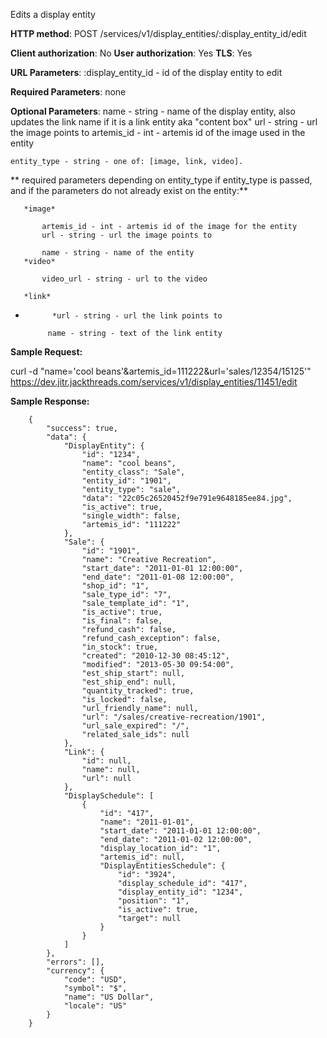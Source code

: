 Edits a display entity


**HTTP method**: POST /services/v1/display_entities/:display_entity_id/edit

**Client authorization**: No
**User authorization**: Yes
**TLS**: Yes


**URL Parameters**:
    :display_entity_id - id of the display entity to edit

**Required Parameters**:
    none


**Optional Parameters**:
    name - string - name of the display entity, also updates the link name if it is a link entity aka "content box"
    url - string - url the image points to
    artemis_id - int - artemis id of the image used in the entity


    entity_type - string - one of: [image, link, video].

   ** required parameters depending on entity_type if entity_type is passed, and if the parameters do not already exist on the entity:**


       *image*

           artemis_id - int - artemis id of the image for the entity
           url - string - url the image points to

           name - string - name of the entity
       *video*

           video_url - string - url to the video

       *link*
*           *url - string - url the link points to

           name - string - text of the link entity
    



**Sample Request:**

curl -d "name='cool beans'&artemis_id=111222&url='sales/12354/15125'" https://dev.jitr.jackthreads.com/services/v1/display_entities/11451/edit 


**Sample Response:**


        {
            "success": true,
            "data": {
                "DisplayEntity": {
                    "id": "1234",
                    "name": "cool beans",
                    "entity_class": "Sale",
                    "entity_id": "1901",
                    "entity_type": "sale",
                    "data": "22c05c26520452f9e791e9648185ee84.jpg",
                    "is_active": true,
                    "single_width": false,
                    "artemis_id": "111222"
                },
                "Sale": {
                    "id": "1901",
                    "name": "Creative Recreation",
                    "start_date": "2011-01-01 12:00:00",
                    "end_date": "2011-01-08 12:00:00",
                    "shop_id": "1",
                    "sale_type_id": "7",
                    "sale_template_id": "1",
                    "is_active": true,
                    "is_final": false,
                    "refund_cash": false,
                    "refund_cash_exception": false,
                    "in_stock": true,
                    "created": "2010-12-30 08:45:12",
                    "modified": "2013-05-30 09:54:00",
                    "est_ship_start": null,
                    "est_ship_end": null,
                    "quantity_tracked": true,
                    "is_locked": false,
                    "url_friendly_name": null,
                    "url": "/sales/creative-recreation/1901",
                    "url_sale_expired": "/",
                    "related_sale_ids": null
                },
                "Link": {
                    "id": null,
                    "name": null,
                    "url": null
                },
                "DisplaySchedule": [
                    {
                        "id": "417",
                        "name": "2011-01-01",
                        "start_date": "2011-01-01 12:00:00",
                        "end_date": "2011-01-02 12:00:00",
                        "display_location_id": "1",
                        "artemis_id": null,
                        "DisplayEntitiesSchedule": {
                            "id": "3924",
                            "display_schedule_id": "417",
                            "display_entity_id": "1234",
                            "position": "1",
                            "is_active": true,
                            "target": null
                        }
                    }
                ]
            },
            "errors": [],
            "currency": {
                "code": "USD",
                "symbol": "$",
                "name": "US Dollar",
                "locale": "US"
            }
        }